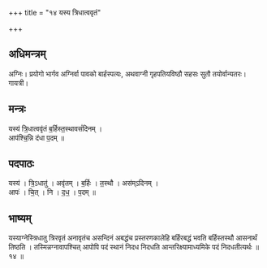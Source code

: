 +++
title = "१४ यस्य त्रिधात्ववृतं"

+++
## अधिमन्त्रम्
अग्निः। प्रयोगो भार्गव अग्निर्वा पावको बार्हस्पत्यः, अथवाग्नी गृहपतियविष्ठौ सहसः सुतौ तयोर्वान्यतरः। गायत्री।

## मन्त्रः
यस्य॑ त्रि॒धात्ववृ॑तं ब॒र्हिस्त॒स्थावसं॑दिनम् ।  
आप॑श्चि॒न्नि द॑धा प॒दम् ॥

## पदपाठः
यस्य॑ । त्रि॒ऽधातु॑ । अवृ॑तम् । ब॒र्हिः । त॒स्थौ । अस॑म्ऽदिनम् ।  
आपः॑ । चि॒त् । नि । द॒ध॒ । प॒दम् ॥

## भाष्यम्
यस्याग्नेस्त्रिधातु त्रिरवृतं अनावृतंच असन्दिनं अबद्धंच प्रस्तरणकालेहि बर्हिरबद्धं भवति बर्हिस्तस्थौ आसनार्थं तिष्ठति । तस्मिन्नग्नावापश्चित् आपोपि पदं स्थानं निदध निदधति आन्तरिक्ष्यामाध्यमिके पदं निदधतीत्यर्थः ॥ १४ ॥